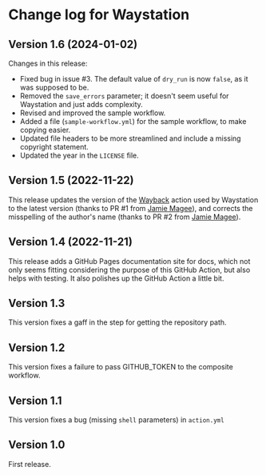 # Change log for Waystation

## Version 1.6 (2024-01-02)

Changes in this release:

* Fixed bug in issue #3. The default value of `dry_run` is now `false`, as it was supposed to be.
* Removed the `save_errors` parameter; it doesn't seem useful for Waystation and just adds complexity.
* Revised and improved the sample workflow.
* Added a file (`sample-workflow.yml`) for the sample workflow, to make copying easier.
* Updated file headers to be more streamlined and include a missing copyright statement.
* Updated the year in the `LICENSE` file.


## Version 1.5 (2022-11-22)

This release updates the version of the [Wayback](https://github.com/marketplace/actions/wayback-machine) action used by Waystation to the latest version (thanks to PR #1 from [Jamie Magee](https://github.com/JamieMagee)), and corrects the misspelling of the author's name (thanks to PR #2 from [Jamie Magee](https://github.com/JamieMagee)).


## Version 1.4 (2022-11-21)

This release adds a GitHub Pages documentation site for docs, which not only seems fitting considering the purpose of this GitHub Action, but also helps with testing. It also polishes up the GitHub Action a little bit.


## Version 1.3

This version fixes a gaff in the step for getting the repository path.


## Version 1.2

This version fixes a failure to pass GITHUB_TOKEN to the composite workflow.


## Version 1.1

This version fixes a bug (missing `shell` parameters) in `action.yml`


## Version 1.0

First release.
